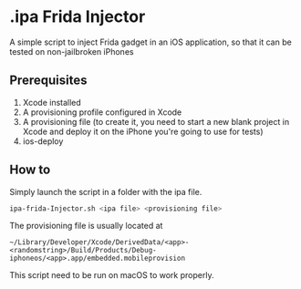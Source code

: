 # .ipa Frida Injector
A simple script to inject Frida gadget in an iOS application, so that it can be tested on non-jailbroken iPhones  

## Prerequisites
1. Xcode installed
2. A provisioning profile configured in Xcode
3. A provisioning file (to create it, you need to start a new blank project in Xcode and deploy it on the iPhone you're going to use for tests)
4. ios-deploy

## How to
Simply launch the script in a folder with the ipa file.  
```bash
ipa-frida-Injector.sh <ipa file> <provisioning file>
```
The provisioning file is usually located at
```
~/Library/Developer/Xcode/DerivedData/<app>-<randomstring>/Build/Products/Debug-iphoneos/<app>.app/embedded.mobileprovision
```

This script need to be run on macOS to work properly.
